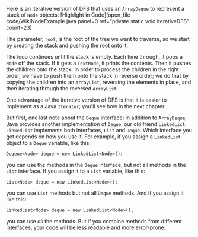 Here is an iterative version of DFS that uses an `ArrayDeque` to represent a stack of `Node` objects: [Highlight in Code](open_file code/WikiNodeExample.java panel=0 ref="private static void iterativeDFS" count=23)



The parameter, `root`, is the root of the tree we want to traverse, so we start by creating the stack and pushing the root onto it.


The loop continues until the stack is empty. Each time through, it pops a `Node` off the stack. If it gets a `TextNode`, it prints the contents. Then it pushes the children onto the stack. In order to process the children in the right order, we have to push them onto the stack in reverse order; we do that by copying the children into an `ArrayList`, reversing the elements in place, and then iterating through the reversed `ArrayList`.

One advantage of the iterative version of DFS is that it is easier to implement as a Java `Iterator`; you'll see how in the next chapter.


But first, one last note about the `Deque` interface: in addition to `ArrayDeque`, Java provides another implementation of `Deque`, our old friend `LinkedList`. `LinkedList` implements both interfaces, `List` and `Deque`. Which interface you get depends on how you use it. For example, if you assign a `LinkedList` object to a `Deque` variable, like this:

```code
Deqeue<Node> deque = new LinkedList<Node>();
```

you can use the methods in the `Deque` interface, but not all methods in the `List` interface. If you assign it to a `List` variable, like this:

```code
List<Node> deque = new LinkedList<Node>();
```

you can use `List` methods but not all `Deque` methods. And if you assign it like this:

```code
LinkedList<Node> deque = new LinkedList<Node>();
```

you can use *all* the methods. But if you combine methods from different interfaces, your code will be less readable and more error-prone.